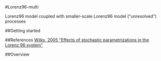 #Lorenz96-multi

Lorenz96 model coupled with smaller-scale Lorenz96 model
("unresolved") processes 

##Getting started



##References 
[Wilks, 2005 "Effects of stochastic parametrizations in the Lorenz 96 system"](https://doi.org/10.1256/qj.04.03)


##Overview
